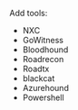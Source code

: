 

Add tools:
- NXC
- GoWitness
- Bloodhound
- Roadrecon
- Roadtx
- blackcat
- Azurehound
- Powershell
